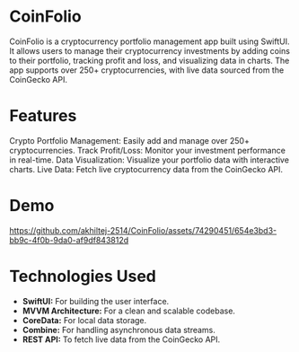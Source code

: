 # CoinFolio

CoinFolio is a cryptocurrency portfolio management app built using SwiftUI. It allows users to manage their cryptocurrency investments by adding coins to their portfolio, tracking profit and loss, and visualizing data in charts. The app supports over 250+ cryptocurrencies, with live data sourced from the CoinGecko API.

# Features
Crypto Portfolio Management: Easily add and manage over 250+ cryptocurrencies.
Track Profit/Loss: Monitor your investment performance in real-time.
Data Visualization: Visualize your portfolio data with interactive charts.
Live Data: Fetch live cryptocurrency data from the CoinGecko API.

# Demo
https://github.com/akhiltej-2514/CoinFolio/assets/74290451/654e3bd3-bb9c-4f0b-9da0-af9df843812d

# Technologies Used

- **SwiftUI:** For building the user interface.
- **MVVM Architecture:** For a clean and scalable codebase.
- **CoreData:** For local data storage.
- **Combine:** For handling asynchronous data streams.
- **REST API:** To fetch live data from the CoinGecko API.





